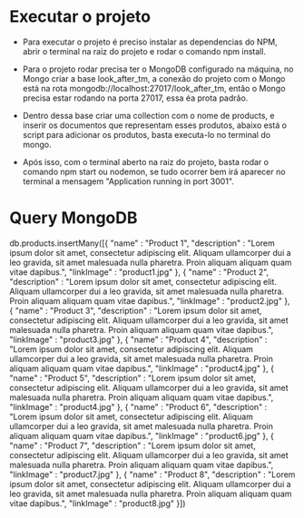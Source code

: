# Executar o projeto
- Para executar o projeto é preciso instalar as dependencias do NPM, abrir o terminal na raiz do projeto e rodar o comando npm install.

- Para o projeto rodar precisa ter o MongoDB configurado na máquina, no Mongo criar a base look_after_tm, a conexão do projeto com o Mongo está na rota mongodb://localhost:27017/look_after_tm, então o Mongo precisa estar rodando na porta 27017, essa éa prota padrão.

- Dentro dessa base criar uma collection com o nome de products, e inserir os documentos que representam esses produtos, abaixo está o script para adicionar os produtos, basta executa-lo no terminal do mongo.

- Após isso, com o terminal aberto na raiz do projeto, basta rodar o comando npm start ou nodemon, se tudo ocorrer bem irá aparecer no terminal a mensagem "Application running in port 3001".

# Query MongoDB
db.products.insertMany([{
    "name" : "Product 1",
    "description" : "Lorem ipsum dolor sit amet, consectetur adipiscing elit. Aliquam ullamcorper dui a leo gravida, sit amet malesuada nulla pharetra. Proin aliquam aliquam quam vitae dapibus.",
    "linkImage" : "product1.jpg"
}, {
    "name" : "Product 2",
    "description" : "Lorem ipsum dolor sit amet, consectetur adipiscing elit. Aliquam ullamcorper dui a leo gravida, sit amet malesuada nulla pharetra. Proin aliquam aliquam quam vitae dapibus.",
    "linkImage" : "product2.jpg"
}, {
    "name" : "Product 3",
    "description" : "Lorem ipsum dolor sit amet, consectetur adipiscing elit. Aliquam ullamcorper dui a leo gravida, sit amet malesuada nulla pharetra. Proin aliquam aliquam quam vitae dapibus.",
    "linkImage" : "product3.jpg"
}, {
    "name" : "Product 4",
    "description" : "Lorem ipsum dolor sit amet, consectetur adipiscing elit. Aliquam ullamcorper dui a leo gravida, sit amet malesuada nulla pharetra. Proin aliquam aliquam quam vitae dapibus.",
    "linkImage" : "product4.jpg"
}, {
    "name" : "Product 5",
    "description" : "Lorem ipsum dolor sit amet, consectetur adipiscing elit. Aliquam ullamcorper dui a leo gravida, sit amet malesuada nulla pharetra. Proin aliquam aliquam quam vitae dapibus.",
    "linkImage" : "product4.jpg"
}, {
    "name" : "Product 6",
    "description" : "Lorem ipsum dolor sit amet, consectetur adipiscing elit. Aliquam ullamcorper dui a leo gravida, sit amet malesuada nulla pharetra. Proin aliquam aliquam quam vitae dapibus.",
    "linkImage" : "product6.jpg"
}, {
    "name" : "Product 7",
    "description" : "Lorem ipsum dolor sit amet, consectetur adipiscing elit. Aliquam ullamcorper dui a leo gravida, sit amet malesuada nulla pharetra. Proin aliquam aliquam quam vitae dapibus.",
    "linkImage" : "product7.jpg"
}, {
    "name" : "Product 8",
    "description" : "Lorem ipsum dolor sit amet, consectetur adipiscing elit. Aliquam ullamcorper dui a leo gravida, sit amet malesuada nulla pharetra. Proin aliquam aliquam quam vitae dapibus.",
    "linkImage" : "product8.jpg"
}])